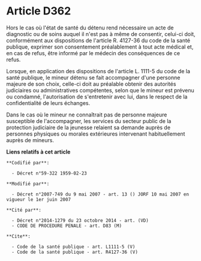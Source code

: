 # Article D362

Hors le cas où l'état de santé du détenu rend nécessaire un acte de diagnostic ou de soins auquel il n'est pas à même de
consentir, celui-ci doit, conformément aux dispositions de l'article R. 4127-36 du code de la santé publique, exprimer son
consentement préalablement à tout acte médical et, en cas de refus, être informé par le médecin des conséquences de ce
refus. 

Lorsque, en application des dispositions de l'article L. 1111-5 du code de la santé publique, le mineur détenu se fait
accompagner d'une personne majeure de son choix, celle-ci doit au préalable obtenir des autorités judiciaires ou
administratives compétentes, selon que le mineur est prévenu ou condamné, l'autorisation de s'entretenir avec lui, dans le
respect de la confidentialité de leurs échanges. 

Dans le cas où le mineur ne connaîtrait pas de personne majeure susceptible de l'accompagner, les services du secteur public
de la protection judiciaire de la jeunesse relaient sa demande auprès de personnes physiques ou morales extérieures
intervenant habituellement auprès de mineurs.

**Liens relatifs à cet article**

	**Codifié par**:

	  - Décret n°59-322 1959-02-23

	**Modifié par**:

	  - Décret n°2007-749 du 9 mai 2007 - art. 13 () JORF 10 mai 2007 en vigueur le 1er juin 2007

	**Cité par**:

	  - Décret n°2014-1279 du 23 octobre 2014 - art. (VD)
	  - CODE DE PROCEDURE PENALE - art. D83 (M)

	**Cite**:

	  - Code de la santé publique - art. L1111-5 (V)
	  - Code de la santé publique - art. R4127-36 (V)
